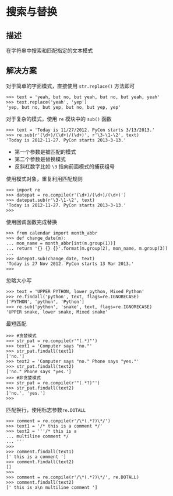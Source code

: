 # 搜索与替换

## 描述

在字符串中搜索和匹配指定的文本模式

## 解决方案

对于简单的字面模式，直接使用 `str.replace()` 方法即可

```
>>> text = 'yeah, but no, but yeah, but no, but yeah, yeah'
>>> text.replace('yeah', 'yep')
'yep, but no, but yep, but no, but yep, yep'
```

对于复杂的模式，使用 `re` 模块中的 `sub()` 函数

```
>>> text = 'Today is 11/27/2012. PyCon starts 3/13/2013.'
>>> re.sub(r'(\d+)/(\d+)/(\d+)', r'\3-\1-\2', text)
'Today is 2012-11-27. PyCon starts 2013-3-13.'
```

- 第一个参数是被匹配的模式
- 第二个参数是替换模式
- 反斜杠数字比如 `\3` 指向前面模式的捕获组号

使用模式对象，重复利用匹配规则

```
>>> import re
>>> datepat = re.compile(r'(\d+)/(\d+)/(\d+)')
>>> datepat.sub(r'\3-\1-\2', text)
'Today is 2012-11-27. PyCon starts 2013-3-13.'
>>>
```

使用回调函数完成替换

```
>>> from calendar import month_abbr
>>> def change_date(m):
... mon_name = month_abbr[int(m.group(1))]
... return '{} {} {}'.format(m.group(2), mon_name, m.group(3))
...
>>> datepat.sub(change_date, text)
'Today is 27 Nov 2012. PyCon starts 13 Mar 2013.'
>>>
```

忽略大小写

```
>>> text = 'UPPER PYTHON, lower python, Mixed Python'
>>> re.findall('python', text, flags=re.IGNORECASE)
['PYTHON', 'python', 'Python']
>>> re.sub('python', 'snake', text, flags=re.IGNORECASE)
'UPPER snake, lower snake, Mixed snake'
```


最短匹配

```
>>> #贪婪模式
>>> str_pat = re.compile(r'"(.*)"')
>>> text1 = 'Computer says "no."'
>>> str_pat.findall(text1)
['no.']
>>> text2 = 'Computer says "no." Phone says "yes."'
>>> str_pat.findall(text2)
['no." Phone says "yes.']
>>> #非贪婪模式
>>> str_pat = re.compile(r'"(.*?)"')
>>> str_pat.findall(text2)
['no.', 'yes.']
>>>
```

匹配换行，使用标志参数`re.DOTALL`

```
>>> comment = re.compile(r'/\*(.*?)\*/')
>>> text1 = '/* this is a comment */'
>>> text2 = '''/* this is a
... multiline comment */
... '''
>>>
>>> comment.findall(text1)
[' this is a comment ']
>>> comment.findall(text2)
[]
>>>
>>> comment = re.compile(r'/\*(.*?)\*/', re.DOTALL)
>>> comment.findall(text2)
[' this is a\n multiline comment ']
```

